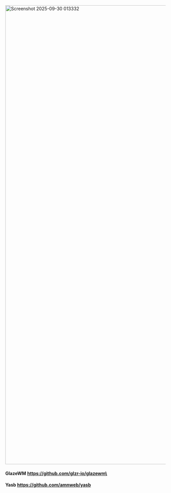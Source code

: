 <img width="2559" height="1439" alt="Screenshot 2025-09-30 013332" src="https://github.com/user-attachments/assets/391d1d80-a764-4432-acbc-382901e74b58" />

#### GlazeWM https://github.com/glzr-io/glazewm\
#### Yasb https://github.com/amnweb/yasb
